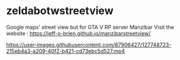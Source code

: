 # zeldabotwstreetview
Google maps' street view but for GTA V RP server Manzibar
Visit the website : https://jeff-o-brien.github.io/manzibarstreetview/


https://user-images.githubusercontent.com/87906427/127748723-215eb4a3-a209-40f2-b421-cd73ebc5d527.mp4

